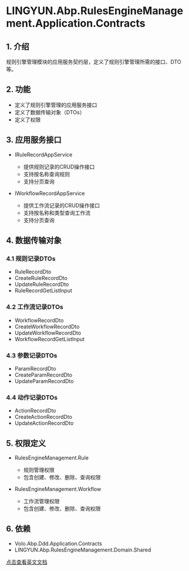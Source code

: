 # LINGYUN.Abp.RulesEngineManagement.Application.Contracts

## 1. 介绍

规则引擎管理模块的应用服务契约层，定义了规则引擎管理所需的接口、DTO等。

## 2. 功能

* 定义了规则引擎管理的应用服务接口
* 定义了数据传输对象（DTOs）
* 定义了权限

## 3. 应用服务接口

* IRuleRecordAppService
  * 提供规则记录的CRUD操作接口
  * 支持按名称查询规则
  * 支持分页查询
  
* IWorkflowRecordAppService
  * 提供工作流记录的CRUD操作接口
  * 支持按名称和类型查询工作流
  * 支持分页查询

## 4. 数据传输对象

### 4.1 规则记录DTOs

* RuleRecordDto
* CreateRuleRecordDto
* UpdateRuleRecordDto
* RuleRecordGetListInput

### 4.2 工作流记录DTOs

* WorkflowRecordDto
* CreateWorkflowRecordDto
* UpdateWorkflowRecordDto
* WorkflowRecordGetListInput

### 4.3 参数记录DTOs

* ParamRecordDto
* CreateParamRecordDto
* UpdateParamRecordDto

### 4.4 动作记录DTOs

* ActionRecordDto
* CreateActionRecordDto
* UpdateActionRecordDto

## 5. 权限定义

* RulesEngineManagement.Rule
  * 规则管理权限
  * 包含创建、修改、删除、查询权限
  
* RulesEngineManagement.Workflow
  * 工作流管理权限
  * 包含创建、修改、删除、查询权限

## 6. 依赖

* Volo.Abp.Ddd.Application.Contracts
* LINGYUN.Abp.RulesEngineManagement.Domain.Shared

[点击查看英文文档](README.EN.md)
